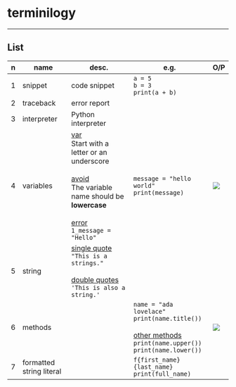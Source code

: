# terminilogy

---

## List
|n|name|desc.|e.g.|O/P|
|-|----|-----|----|---|
|1|snippet|code snippet|`a = 5`<br/>`b = 3`<br/>`print(a + b)`|
|2|traceback|error report|
|3|interpreter|Python interpreter||
|4|variables|<ins>var</ins><br/>Start with a letter or an underscore<br/><br/><ins>avoid</ins><br/>The variable name should be **lowercase**<br/><br/><ins>error</ins><br/>`1_message = "Hello"`|`message = "hello world"`<br>`print(message)`|<img src="https://i.imgur.com/p0nWDBJ.png">|
|5|string|<ins>single quote</ins><br/>`"This is a strings."`<br/><br/><ins>double quotes</ins><br/>`'This is also a string.'`|
|6|methods||`name = "ada lovelace"`<br/>`print(name.title())`<br/><br/><ins>other methods</ins><br/>`print(name.upper())`<br/>`print(name.lower())`|<img src="https://i.imgur.com/rv11Vy9.png">|
|7|formatted string literal||`f{first_name} {last_name}`<br/>`print(full_name)`|
